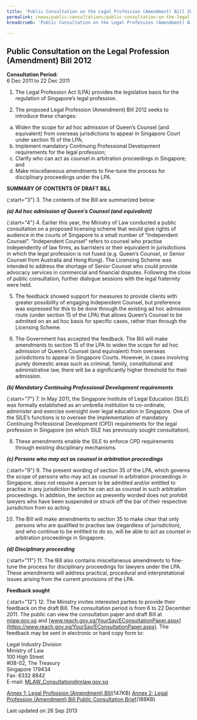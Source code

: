 ```yaml
---
title: 'Public Consultation on the Legal Profession (Amendment) Bill 2012'
permalink: /news/public-consultations/public-consultation-on-the-legal-profession-amendment-bill-2012/
breadcrumb: 'Public Consultation on the Legal Profession (Amendment) Bill 2012'

---
```



Public Consultation on the Legal Profession (Amendment) Bill 2012
---

**Consultation Period:**<br>
6 Dec 2011 to 22 Dec 2011

1. The Legal Profession Act (LPA) provides the legislative basis for the regulation of Singapore’s legal profession.

2. The proposed Legal Profession (Amendment) Bill 2012 seeks to introduce these changes:

<ol style="list-style-type: lower-alpha">
  <li>Widen the scope for ad hoc admission of Queen’s Counsel (and equivalent) from overseas jurisdictions to appear in Singapore Court under section 15 of the LPA;</li>
  <li>Implement mandatory Continuing Professional Development requirements for the legal profession;</li>
  <li>Clarify who can act as counsel in arbitration proceedings in Singapore; and</li>
  <li>Make miscellaneous amendments to fine-tune the process for disciplinary proceedings under the LPA.</li>
</ol>

**SUMMARY OF CONTENTS OF DRAFT BILL**

{:start="3"}
3. The contents of the Bill are summarized below:

***(a) Ad hoc admission of Queen’s Counsel (and equivalent)***


{:start="4"}
4. Earlier this year, the Ministry of Law conducted a public consultation on a proposed licensing scheme that would give rights of audience in the courts of Singapore to a small number of “Independent Counsel”. “Independent Counsel” refers to counsel who practise independently of law firms, as barristers or their equivalent in jurisdictions in which the legal profession is not fused (e.g. Queen’s Counsel, or Senior Counsel from Australia and Hong Kong). The Licensing Scheme was intended to address the shortage of Senior Counsel who could provide advocacy services in commercial and financial disputes. Following the close of public consultation, further dialogue sessions with the legal fraternity were held.

5. The feedback showed support for measures to provide clients with greater possibility of engaging Independent Counsel, but preference was expressed for this to be done through the existing ad hoc admission route (under section 15 of the LPA) that allows Queen’s Counsel to be admitted on an ad hoc basis for specific cases, rather than through the Licensing Scheme.

6. The Government has accepted the feedback. The Bill will make amendments to section 15 of the LPA to widen the scope for ad hoc admission of Queen’s Counsel (and equivalent) from overseas jurisdictions to appear in Singapore Courts. However, in cases involving purely domestic areas such as criminal, family, constitutional and administrative law, there will be a significantly higher threshold for their admission.

***(b) Mandatory Continuing Professional Development requirements***


{:start="7"}
7. In May 2011, the Singapore Institute of Legal Education (SILE) was formally established as an umbrella institution to co-ordinate, administer and exercise oversight over legal education in Singapore. One of the SILE’s functions is to oversee the implementation of mandatory Continuing Professional Development (CPD) requirements for the legal profession in Singapore (on which SILE has previously sought consultation).

8. These amendments enable the SILE to enforce CPD requirements through existing disciplinary mechanisms.

***(c) Persons who may act as counsel in arbitration proceedings***

{:start="9"}
9. The present wording of section 35 of the LPA, which governs the scope of persons who may act as counsel in arbitration proceedings in Singapore, does not require a person to be admitted and/or entitled to practise in any jurisdiction before he can act as counsel in such arbitration proceedings. In addition, the section as presently worded does not prohibit lawyers who have been suspended or struck off the bar of their respective jurisdiction from so acting.

10. The Bill will make amendments to section 35 to make clear that only persons who are qualified to practise law (regardless of jurisdiction), and who continue to be entitled to do so, will be able to act as counsel in arbitration proceedings in Singapore.

***(d) Disciplinary proceeding***

{:start="11"}
11. The Bill also contains miscellaneous amendments to fine-tune the process for disciplinary proceedings for lawyers under the LPA. These amendments will address practical, procedural and interpretational issues arising from the current provisions of the LPA.

**Feedback sought**

{:start="12"}
12. The Ministry invites interested parties to provide their feedback on the draft Bill. The consultation period is from 6 to 22 December 2011. The public can view the consultation paper and draft Bill at [mlaw.gov.sg](https://www.mlaw.gov.sg) and [www.reach.gov.sg/YourSay/EConsultationPaper.aspx](https://www.reach.gov.sg/YourSay/EConsultationPaper.aspx). The feedback may be sent in electronic or hard copy form to:

<p class="address-centered">
  Legal Industry Division<br>
  Ministry of Law<br>
  100 High Street<br>
  #08-02, The Treasury<br>
  Singapore 179434<br>
  Fax: 6332 8842<br>
  E-mail: <a href="mailto:MLAW_Consultation@mlaw.gov.sg">MLAW_Consultation@mlaw.gov.sg</a>
</p>

[Annex 1: Legal Profession (Amendment) BIll](/files/linkclick66ee.pdf)(147KB)
[Annex 2: Legal Profession (Amendment) Bill Public Consultation Brief](/files/linkclickcbe5.pdf)(188KB)

<p class="right-side-updated">Last updated on 26 Sep 2013</p>
